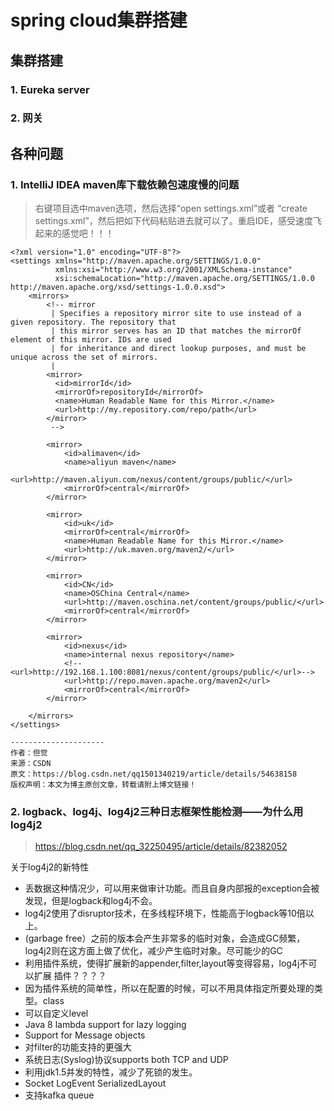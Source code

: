 # spring cloud集群搭建


## 集群搭建
### 1. Eureka server

### 2. 网关

## 各种问题
### 1. IntelliJ IDEA maven库下载依赖包速度慢的问题

> 右键项目选中maven选项，然后选择“open settings.xml”或者 “create settings.xml”，然后把如下代码粘贴进去就可以了。重启IDE，感受速度飞起来的感觉吧！！！
```
<?xml version="1.0" encoding="UTF-8"?>
<settings xmlns="http://maven.apache.org/SETTINGS/1.0.0"
          xmlns:xsi="http://www.w3.org/2001/XMLSchema-instance"
          xsi:schemaLocation="http://maven.apache.org/SETTINGS/1.0.0 http://maven.apache.org/xsd/settings-1.0.0.xsd">
    <mirrors>
        <!-- mirror
         | Specifies a repository mirror site to use instead of a given repository. The repository that
         | this mirror serves has an ID that matches the mirrorOf element of this mirror. IDs are used
         | for inheritance and direct lookup purposes, and must be unique across the set of mirrors.
         |
        <mirror>
          <id>mirrorId</id>
          <mirrorOf>repositoryId</mirrorOf>
          <name>Human Readable Name for this Mirror.</name>
          <url>http://my.repository.com/repo/path</url>
        </mirror>
         -->

        <mirror>
            <id>alimaven</id>
            <name>aliyun maven</name>
            <url>http://maven.aliyun.com/nexus/content/groups/public/</url>
            <mirrorOf>central</mirrorOf>
        </mirror>

        <mirror>
            <id>uk</id>
            <mirrorOf>central</mirrorOf>
            <name>Human Readable Name for this Mirror.</name>
            <url>http://uk.maven.org/maven2/</url>
        </mirror>

        <mirror>
            <id>CN</id>
            <name>OSChina Central</name>
            <url>http://maven.oschina.net/content/groups/public/</url>
            <mirrorOf>central</mirrorOf>
        </mirror>

        <mirror>
            <id>nexus</id>
            <name>internal nexus repository</name>
            <!-- <url>http://192.168.1.100:8081/nexus/content/groups/public/</url>-->
            <url>http://repo.maven.apache.org/maven2</url>
            <mirrorOf>central</mirrorOf>
        </mirror>

    </mirrors>
</settings>

--------------------- 
作者：但觉 
来源：CSDN 
原文：https://blog.csdn.net/qq1501340219/article/details/54638158 
版权声明：本文为博主原创文章，转载请附上博文链接！
```
### 2. logback、log4j、log4j2三种日志框架性能检测——为什么用log4j2
><https://blog.csdn.net/qq_32250495/article/details/82382052>

关于log4j2的新特性

+ 丢数据这种情况少，可以用来做审计功能。而且自身内部报的exception会被发现，但是logback和log4j不会。
+ log4j2使用了disruptor技术，在多线程环境下，性能高于logback等10倍以上。
+ (garbage free）之前的版本会产生非常多的临时对象，会造成GC频繁，log4j2则在这方面上做了优化，减少产生临时对象。尽可能少的GC
+ 利用插件系统，使得扩展新的appender,filter,layout等变得容易，log4j不可以扩展 插件？？？？
+ 因为插件系统的简单性，所以在配置的时候，可以不用具体指定所要处理的类型。class
+ 可以自定义level
+ Java 8 lambda support for lazy logging
+ Support for Message objects
+ 对filter的功能支持的更强大
+ 系统日志(Syslog)协议supports both TCP and UDP
+ 利用jdk1.5并发的特性，减少了死锁的发生。
+ Socket LogEvent SerializedLayout
+ 支持kafka queue
